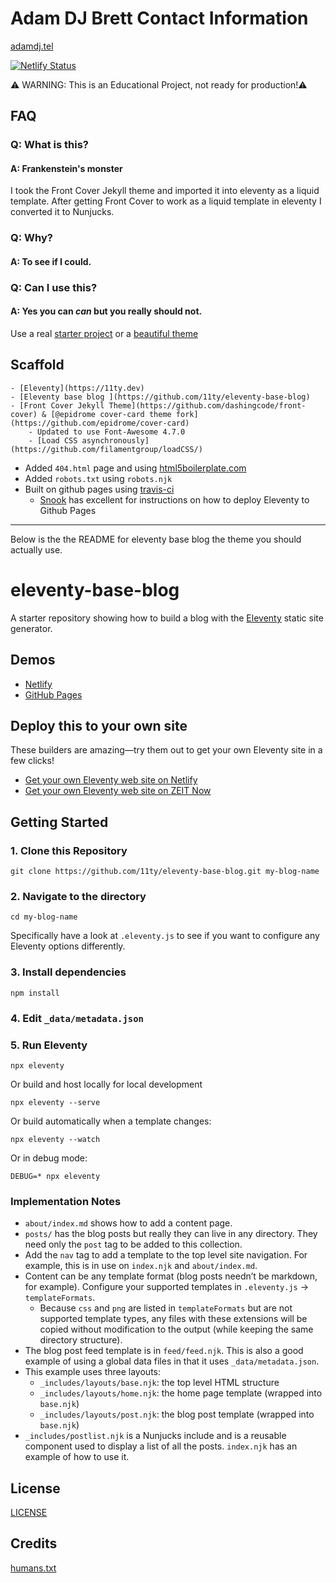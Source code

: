 # Adam DJ Brett Contact Information
[adamdj.tel](https://www.adamdj.tel)

[![Netlify Status](https://api.netlify.com/api/v1/badges/828e7d73-20d4-4a60-9897-c7e33baf41d7/deploy-status)](https://app.netlify.com/sites/adamdj-tel/deploys)

⚠️ WARNING: This is an Educational Project, not ready for production!⚠️

## FAQ
### Q:  What is this?
#### A: Frankenstein's monster
I took the Front Cover Jekyll theme and imported it into eleventy as a liquid template. After getting Front Cover to work as a liquid template in eleventy I converted it to Nunjucks.

### Q: Why?
#### A: To see if I could.

### Q: Can I use this?
#### A: Yes you can _can_ but you really should  not.
Use a real [starter project](https://www.11ty.dev/docs/starter/) or a [beautiful theme](https://jamstackthemes.dev/)

## Scaffold
	- [Eleventy](https://11ty.dev)
	- [Eleventy base blog ](https://github.com/11ty/eleventy-base-blog)
	- [Front Cover Jekyll Theme](https://github.com/dashingcode/front-cover) & [@epidrome cover-card theme fork](https://github.com/epidrome/cover-card)
		- Updated to use Font-Awesome 4.7.0
		- [Load CSS asynchronously](https://github.com/filamentgroup/loadCSS/)
- Added `404.html` page and using [html5boilerplate.com](https://html5boilerplate.com/)
- Added `robots.txt` using `robots.njk`
- Built on github pages using [travis-ci](travis-ci.org)
	- [Snook](https://snook.ca/archives/servers/deploying-11ty-to-gh-pages) has excellent for instructions on how to deploy Eleventy to Github Pages

---
Below is the the README for eleventy base blog the theme you should actually use.
# eleventy-base-blog

A starter repository showing how to build a blog with the [Eleventy](https://github.com/11ty/eleventy) static site generator.


## Demos

* [Netlify](https://eleventy-base-blog.netlify.com/)
* [GitHub Pages](https://11ty.github.io/eleventy-base-blog/)

## Deploy this to your own site

These builders are amazing—try them out to get your own Eleventy site in a few clicks!

* [Get your own Eleventy web site on Netlify](https://app.netlify.com/start/deploy?repository=https://github.com/11ty/eleventy-base-blog)
* [Get your own Eleventy web site on ZEIT Now](https://zeit.co/new/project?template=11ty/eleventy-base-blog)

## Getting Started

### 1. Clone this Repository

```
git clone https://github.com/11ty/eleventy-base-blog.git my-blog-name
```


### 2. Navigate to the directory

```
cd my-blog-name
```

Specifically have a look at `.eleventy.js` to see if you want to configure any Eleventy options differently.

### 3. Install dependencies

```
npm install
```

### 4. Edit `_data/metadata.json`

### 5. Run Eleventy

```
npx eleventy
```

Or build and host locally for local development
```
npx eleventy --serve
```

Or build automatically when a template changes:
```
npx eleventy --watch
```

Or in debug mode:
```
DEBUG=* npx eleventy
```

### Implementation Notes

* `about/index.md` shows how to add a content page.
* `posts/` has the blog posts but really they can live in any directory. They need only the `post` tag to be added to this collection.
* Add the `nav` tag to add a template to the top level site navigation. For example, this is in use on `index.njk` and `about/index.md`.
* Content can be any template format (blog posts needn’t be markdown, for example). Configure your supported templates in `.eleventy.js` -> `templateFormats`.
	* Because `css` and `png` are listed in `templateFormats` but are not supported template types, any files with these extensions will be copied without modification to the output (while keeping the same directory structure).
* The blog post feed template is in `feed/feed.njk`. This is also a good example of using a global data files in that it uses `_data/metadata.json`.
* This example uses three layouts:
  * `_includes/layouts/base.njk`: the top level HTML structure
  * `_includes/layouts/home.njk`: the home page template (wrapped into `base.njk`)
  * `_includes/layouts/post.njk`: the blog post template (wrapped into `base.njk`)
* `_includes/postlist.njk` is a Nunjucks include and is a reusable component used to display a list of all the posts. `index.njk` has an example of how to use it.

## License
[LICENSE](LICENSE)

## Credits
[humans.txt](/pages/humans.njk)
